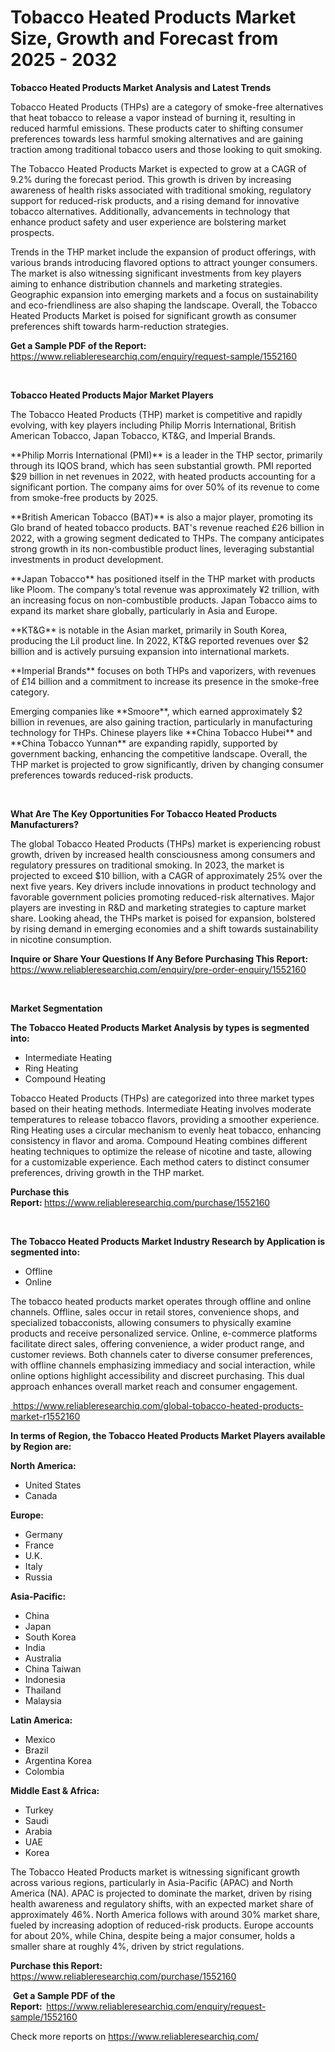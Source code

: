 <p><h1>Tobacco Heated Products Market Size, Growth and Forecast from 2025 - 2032</h1></p><p><strong>Tobacco Heated Products Market Analysis and Latest Trends</strong></p>
<p><p>Tobacco Heated Products (THPs) are a category of smoke-free alternatives that heat tobacco to release a vapor instead of burning it, resulting in reduced harmful emissions. These products cater to shifting consumer preferences towards less harmful smoking alternatives and are gaining traction among traditional tobacco users and those looking to quit smoking.</p><p>The Tobacco Heated Products Market is expected to grow at a CAGR of 9.2% during the forecast period. This growth is driven by increasing awareness of health risks associated with traditional smoking, regulatory support for reduced-risk products, and a rising demand for innovative tobacco alternatives. Additionally, advancements in technology that enhance product safety and user experience are bolstering market prospects.</p><p>Trends in the THP market include the expansion of product offerings, with various brands introducing flavored options to attract younger consumers. The market is also witnessing significant investments from key players aiming to enhance distribution channels and marketing strategies. Geographic expansion into emerging markets and a focus on sustainability and eco-friendliness are also shaping the landscape. Overall, the Tobacco Heated Products Market is poised for significant growth as consumer preferences shift towards harm-reduction strategies.</p></p>
<p><strong>Get a Sample PDF of the Report:&nbsp;</strong> <a href="https://www.reliableresearchiq.com/enquiry/request-sample/1552160?utm_campaign=2245&utm_medium=2&utm_source=Github&utm_content=ia&utm_term=09022025&utm_id=tobacco-heated-products">https://www.reliableresearchiq.com/enquiry/request-sample/1552160</a></p>
<p>&nbsp;</p>
<p><strong>Tobacco Heated Products Major Market Players</strong></p>
<p><p>The Tobacco Heated Products (THP) market is competitive and rapidly evolving, with key players including Philip Morris International, British American Tobacco, Japan Tobacco, KT&G, and Imperial Brands. </p><p>**Philip Morris International (PMI)** is a leader in the THP sector, primarily through its IQOS brand, which has seen substantial growth. PMI reported $29 billion in net revenues in 2022, with heated products accounting for a significant portion. The company aims for over 50% of its revenue to come from smoke-free products by 2025.</p><p>**British American Tobacco (BAT)** is also a major player, promoting its Glo brand of heated tobacco products. BAT's revenue reached £26 billion in 2022, with a growing segment dedicated to THPs. The company anticipates strong growth in its non-combustible product lines, leveraging substantial investments in product development.</p><p>**Japan Tobacco** has positioned itself in the THP market with products like Ploom. The company’s total revenue was approximately ¥2 trillion, with an increasing focus on non-combustible products. Japan Tobacco aims to expand its market share globally, particularly in Asia and Europe.</p><p>**KT&G** is notable in the Asian market, primarily in South Korea, producing the Lil product line. In 2022, KT&G reported revenues over $2 billion and is actively pursuing expansion into international markets.</p><p>**Imperial Brands** focuses on both THPs and vaporizers, with revenues of £14 billion and a commitment to increase its presence in the smoke-free category.</p><p>Emerging companies like **Smoore**, which earned approximately $2 billion in revenues, are also gaining traction, particularly in manufacturing technology for THPs. Chinese players like **China Tobacco Hubei** and **China Tobacco Yunnan** are expanding rapidly, supported by government backing, enhancing the competitive landscape. Overall, the THP market is projected to grow significantly, driven by changing consumer preferences towards reduced-risk products.</p></p>
<p>&nbsp;</p>
<p><strong>What Are The Key Opportunities For Tobacco Heated Products Manufacturers?</strong></p>
<p><p>The global Tobacco Heated Products (THPs) market is experiencing robust growth, driven by increased health consciousness among consumers and regulatory pressures on traditional smoking. In 2023, the market is projected to exceed $10 billion, with a CAGR of approximately 25% over the next five years. Key drivers include innovations in product technology and favorable government policies promoting reduced-risk alternatives. Major players are investing in R&D and marketing strategies to capture market share. Looking ahead, the THPs market is poised for expansion, bolstered by rising demand in emerging economies and a shift towards sustainability in nicotine consumption.</p></p>
<p><strong>Inquire or Share Your Questions If Any Before Purchasing This Report:</strong> <a href="https://www.reliableresearchiq.com/enquiry/pre-order-enquiry/1552160?utm_campaign=2245&utm_medium=2&utm_source=Github&utm_content=ia&utm_term=09022025&utm_id=tobacco-heated-products">https://www.reliableresearchiq.com/enquiry/pre-order-enquiry/1552160</a></p>
<p>&nbsp;</p>
<p><strong>Market Segmentation</strong></p>
<p><strong>The Tobacco Heated Products Market Analysis by types is segmented into:</strong></p>
<p><ul><li>Intermediate Heating</li><li>Ring Heating</li><li>Compound Heating</li></ul></p>
<p><p>Tobacco Heated Products (THPs) are categorized into three market types based on their heating methods. Intermediate Heating involves moderate temperatures to release tobacco flavors, providing a smoother experience. Ring Heating uses a circular mechanism to evenly heat tobacco, enhancing consistency in flavor and aroma. Compound Heating combines different heating techniques to optimize the release of nicotine and taste, allowing for a customizable experience. Each method caters to distinct consumer preferences, driving growth in the THP market.</p></p>
<p><strong>Purchase this Report:&nbsp;</strong><a href="https://www.reliableresearchiq.com/purchase/1552160?utm_campaign=2245&utm_medium=2&utm_source=Github&utm_content=ia&utm_term=09022025&utm_id=tobacco-heated-products">https://www.reliableresearchiq.com/purchase/1552160</a></p>
<p>&nbsp;</p>
<p><strong>The Tobacco Heated Products Market Industry Research by Application is segmented into:</strong></p>
<p><ul><li>Offline</li><li>Online</li></ul></p>
<p><p>The tobacco heated products market operates through offline and online channels. Offline, sales occur in retail stores, convenience shops, and specialized tobacconists, allowing consumers to physically examine products and receive personalized service. Online, e-commerce platforms facilitate direct sales, offering convenience, a wider product range, and customer reviews. Both channels cater to diverse consumer preferences, with offline channels emphasizing immediacy and social interaction, while online options highlight accessibility and discreet purchasing. This dual approach enhances overall market reach and consumer engagement.</p></p>
<p><a href="https://www.reliableresearchiq.com/global-tobacco-heated-products-market-r1552160?utm_campaign=2245&utm_medium=2&utm_source=Github&utm_content=ia&utm_term=09022025&utm_id=tobacco-heated-products">&nbsp;https://www.reliableresearchiq.com/global-tobacco-heated-products-market-r1552160</a></p>
<p><strong>In terms of Region, the Tobacco Heated Products Market Players available by Region are:</strong></p>
<p>
    <p> <strong> North America: </strong>
        <ul>
            <li>United States</li>
            <li>Canada</li>
        </ul>
        </p> 
    <p> <strong> Europe: </strong>
        <ul>
            <li>Germany</li>
            <li>France</li>
            <li>U.K.</li>
            <li>Italy</li>
            <li>Russia</li>
        </ul>
        </p> 
    <p> <strong> Asia-Pacific: </strong>
        <ul>
            <li>China</li>
            <li>Japan</li>
            <li>South Korea</li>
            <li>India</li>
            <li>Australia</li>
            <li>China Taiwan</li>
            <li>Indonesia</li>
            <li>Thailand</li>
            <li>Malaysia</li>
        </ul>
        </p> 
    <p> <strong> Latin America: </strong>
        <ul>
            <li>Mexico</li>
            <li>Brazil</li>
            <li>Argentina Korea</li>
            <li>Colombia</li>
        </ul>
        </p> 
    <p> <strong> Middle East & Africa: </strong>
        <ul>
            <li>Turkey</li>
            <li>Saudi</li>
            <li>Arabia</li>
            <li>UAE</li>
            <li>Korea</li>
        </ul>
    </p>
    </p>
<p><p>The Tobacco Heated Products market is witnessing significant growth across various regions, particularly in Asia-Pacific (APAC) and North America (NA). APAC is projected to dominate the market, driven by rising health awareness and regulatory shifts, with an expected market share of approximately 46%. North America follows with around 30% market share, fueled by increasing adoption of reduced-risk products. Europe accounts for about 20%, while China, despite being a major consumer, holds a smaller share at roughly 4%, driven by strict regulations.</p></p>
<p><strong>Purchase this Report: </strong><a href="https://www.reliableresearchiq.com/purchase/1552160?utm_campaign=2245&utm_medium=2&utm_source=Github&utm_content=ia&utm_term=09022025&utm_id=tobacco-heated-products">https://www.reliableresearchiq.com/purchase/1552160</a></p>
<p>&nbsp;<strong>Get a Sample PDF of the Report:&nbsp;&nbsp;</strong><a href="https://www.reliableresearchiq.com/enquiry/request-sample/1552160?utm_campaign=2245&utm_medium=2&utm_source=Github&utm_content=ia&utm_term=09022025&utm_id=tobacco-heated-products">https://www.reliableresearchiq.com/enquiry/request-sample/1552160</a></p>
<p><strong></strong></p>
<p>Check more reports on <a href="https://www.reliableresearchiq.com/?utm_campaign=2245&utm_medium=2&utm_source=Github&utm_content=ia&utm_term=09022025&utm_id=tobacco-heated-products">https://www.reliableresearchiq.com/</a></p>